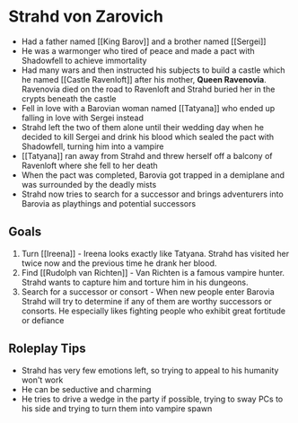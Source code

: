 # Strahd von Zarovich
* Had a father named [[King Barov]] and a brother named [[Sergei]]
* He was a warmonger who tired of peace and made a pact with Shadowfell to achieve immortality
* Had many wars and then instructed his subjects to build a castle which he named [[Castle Ravenloft]] after his mother, **Queen Ravenovia**. Ravenovia died on the road to Ravenloft and Strahd buried her in the crypts beneath the castle
* Fell in love with a Barovian woman named [[Tatyana]] who ended up falling in love with Sergei instead
* Strahd left the two of them alone until their wedding day when he decided to kill Sergei and drink his blood which sealed the pact with Shadowfell, turning him into a vampire
* [[Tatyana]] ran away from Strahd and threw herself off a balcony of Ravenloft where she fell to her death
* When the pact was completed, Barovia got trapped in a demiplane and was surrounded by the deadly mists
* Strahd now tries to search for a successor and brings adventurers into Barovia as playthings and potential successors

## Goals
1. Turn [[Ireena]] - Ireena looks exactly like Tatyana. Strahd has visited her twice now and the previous time he drank her blood.
2. Find [[Rudolph van Richten]] - Van Richten is a famous vampire hunter. Strahd wants to capture him and torture him in his dungeons.
3. Search for a successor or consort - When new people enter Barovia Strahd will try to determine if any of them are worthy successors or consorts. He especially likes fighting people who exhibit great fortitude or defiance

## Roleplay Tips
* Strahd has very few emotions left, so trying to appeal to his humanity won't work
* He can be seductive and charming
* He tries to drive a wedge in the party if possible, trying to sway PCs to his side and trying to turn them into vampire spawn